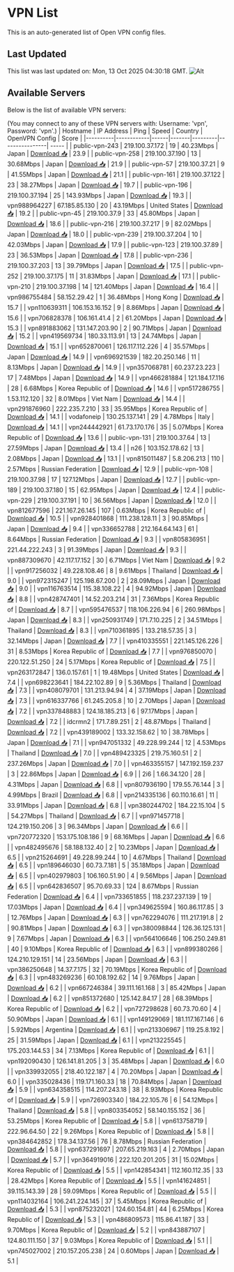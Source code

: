 # VPN List

This is an auto-generated list of Open VPN config files.

## Last Updated

This list was last updated on: Mon, 13 Oct 2025 04:30:18 GMT.
![Alt](https://repobeats.axiom.co/api/embed/186b98318ef1479477931607c1ad7d823f12451f.svg "Repobeats analytics image")

## Available Servers

Below is the list of available VPN servers:

(You may connect to any of these VPN servers with: Username: 'vpn', Password: 'vpn'.)
| Hostname | IP Address | Ping | Speed | Country | OpenVPN Config | Score |
|----------|------------|------|-------|---------|----------------| ----- |
| public-vpn-243 | 219.100.37.172 | 19 | 40.23Mbps | Japan | [Download 📥](./configs/server_0_JP.ovpn) | 23.9 |
| public-vpn-258 | 219.100.37.190 | 13 | 30.68Mbps | Japan | [Download 📥](./configs/server_1_JP.ovpn) | 21.9 |
| public-vpn-57 | 219.100.37.21 | 9 | 41.55Mbps | Japan | [Download 📥](./configs/server_2_JP.ovpn) | 21.1 |
| public-vpn-161 | 219.100.37.122 | 23 | 38.27Mbps | Japan | [Download 📥](./configs/server_3_JP.ovpn) | 19.7 |
| public-vpn-196 | 219.100.37.194 | 25 | 143.93Mbps | Japan | [Download 📥](./configs/server_4_JP.ovpn) | 19.3 |
| vpn988964227 | 67.185.85.130 | 20 | 43.19Mbps | United States | [Download 📥](./configs/server_5_US.ovpn) | 19.2 |
| public-vpn-45 | 219.100.37.9 | 33 | 45.80Mbps | Japan | [Download 📥](./configs/server_6_JP.ovpn) | 18.6 |
| public-vpn-216 | 219.100.37.217 | 9 | 82.02Mbps | Japan | [Download 📥](./configs/server_7_JP.ovpn) | 18.0 |
| public-vpn-239 | 219.100.37.204 | 10 | 42.03Mbps | Japan | [Download 📥](./configs/server_8_JP.ovpn) | 17.9 |
| public-vpn-123 | 219.100.37.89 | 23 | 36.53Mbps | Japan | [Download 📥](./configs/server_9_JP.ovpn) | 17.8 |
| public-vpn-236 | 219.100.37.203 | 13 | 39.79Mbps | Japan | [Download 📥](./configs/server_10_JP.ovpn) | 17.5 |
| public-vpn-252 | 219.100.37.175 | 11 | 31.83Mbps | Japan | [Download 📥](./configs/server_11_JP.ovpn) | 17.1 |
| public-vpn-210 | 219.100.37.198 | 14 | 121.40Mbps | Japan | [Download 📥](./configs/server_12_JP.ovpn) | 16.4 |
| vpn986755484 | 58.152.29.42 | 1 | 36.48Mbps | Hong Kong | [Download 📥](./configs/server_13_HK.ovpn) | 15.7 |
| vpn110639311 | 106.153.16.152 | 9 | 8.86Mbps | Japan | [Download 📥](./configs/server_14_JP.ovpn) | 15.6 |
| vpn706828378 | 106.161.41.4 | 2 | 61.20Mbps | Japan | [Download 📥](./configs/server_15_JP.ovpn) | 15.3 |
| vpn891883062 | 131.147.203.90 | 2 | 90.71Mbps | Japan | [Download 📥](./configs/server_16_JP.ovpn) | 15.2 |
| vpn419569734 | 180.33.113.91 | 13 | 24.74Mbps | Japan | [Download 📥](./configs/server_17_JP.ovpn) | 15.1 |
| vpn652870061 | 126.117.112.226 | 4 | 35.57Mbps | Japan | [Download 📥](./configs/server_18_JP.ovpn) | 14.9 |
| vpn696921539 | 182.20.250.146 | 11 | 8.13Mbps | Japan | [Download 📥](./configs/server_19_JP.ovpn) | 14.9 |
| vpn357068781 | 60.237.23.223 | 17 | 7.48Mbps | Japan | [Download 📥](./configs/server_20_JP.ovpn) | 14.9 |
| vpn466281884 | 121.184.17.116 | 28 | 6.68Mbps | Korea Republic of | [Download 📥](./configs/server_21_KR.ovpn) | 14.6 |
| vpn517286755 | 1.53.112.120 | 32 | 8.01Mbps | Viet Nam | [Download 📥](./configs/server_22_VN.ovpn) | 14.4 |
| vpn291876960 | 222.235.7.210 | 33 | 35.95Mbps | Korea Republic of | [Download 📥](./configs/server_23_KR.ovpn) | 14.1 |
| vodafoneip | 130.25.137.141 | 29 | 4.78Mbps | Italy | [Download 📥](./configs/server_24_IT.ovpn) | 14.1 |
| vpn244442921 | 61.73.170.176 | 35 | 5.07Mbps | Korea Republic of | [Download 📥](./configs/server_25_KR.ovpn) | 13.6 |
| public-vpn-131 | 219.100.37.64 | 13 | 27.59Mbps | Japan | [Download 📥](./configs/server_26_JP.ovpn) | 13.4 |
| n26 | 103.152.178.62 | 13 | 2.08Mbps | Japan | [Download 📥](./configs/server_27_JP.ovpn) | 13.1 |
| vpn815011487 | 5.8.206.213 | 110 | 2.57Mbps | Russian Federation | [Download 📥](./configs/server_28_RU.ovpn) | 12.9 |
| public-vpn-108 | 219.100.37.98 | 17 | 127.12Mbps | Japan | [Download 📥](./configs/server_29_JP.ovpn) | 12.7 |
| public-vpn-189 | 219.100.37.180 | 15 | 62.95Mbps | Japan | [Download 📥](./configs/server_30_JP.ovpn) | 12.4 |
| public-vpn-229 | 219.100.37.191 | 10 | 36.56Mbps | Japan | [Download 📥](./configs/server_31_JP.ovpn) | 12.0 |
| vpn812677596 | 221.167.26.145 | 107 | 0.63Mbps | Korea Republic of | [Download 📥](./configs/server_32_KR.ovpn) | 10.5 |
| vpn928401868 | 111.238.128.11 | 3 | 90.85Mbps | Japan | [Download 📥](./configs/server_33_JP.ovpn) | 9.4 |
| vpn336652788 | 212.164.64.143 | 61 | 8.64Mbps | Russian Federation | [Download 📥](./configs/server_34_RU.ovpn) | 9.3 |
| vpn805836951 | 221.44.222.243 | 3 | 91.39Mbps | Japan | [Download 📥](./configs/server_35_JP.ovpn) | 9.3 |
| vpn887309670 | 42.117.17.152 | 30 | 6.71Mbps | Viet Nam | [Download 📥](./configs/server_36_VN.ovpn) | 9.2 |
| vpn917256032 | 49.228.108.46 | 8 | 9.61Mbps | Thailand | [Download 📥](./configs/server_37_TH.ovpn) | 9.0 |
| vpn972315247 | 125.198.67.200 | 2 | 28.09Mbps | Japan | [Download 📥](./configs/server_38_JP.ovpn) | 9.0 |
| vpn116763514 | 115.38.108.22 | 4 | 94.92Mbps | Japan | [Download 📥](./configs/server_39_JP.ovpn) | 8.8 |
| vpn428747401 | 14.52.203.214 | 31 | 7.36Mbps | Korea Republic of | [Download 📥](./configs/server_40_KR.ovpn) | 8.7 |
| vpn595476537 | 118.106.226.94 | 6 | 260.98Mbps | Japan | [Download 📥](./configs/server_41_JP.ovpn) | 8.3 |
| vpn250931749 | 171.7.10.225 | 2 | 34.51Mbps | Thailand | [Download 📥](./configs/server_42_TH.ovpn) | 8.3 |
| vpn710361895 | 133.218.57.35 | 3 | 32.14Mbps | Japan | [Download 📥](./configs/server_43_JP.ovpn) | 7.7 |
| vpn410335551 | 221.145.126.226 | 31 | 8.53Mbps | Korea Republic of | [Download 📥](./configs/server_44_KR.ovpn) | 7.7 |
| vpn976850070 | 220.122.51.250 | 24 | 5.17Mbps | Korea Republic of | [Download 📥](./configs/server_45_KR.ovpn) | 7.5 |
| vpn263172847 | 136.0.157.61 | 1 | 19.48Mbps | United States | [Download 📥](./configs/server_46_US.ovpn) | 7.4 |
| vpn698223641 | 184.22.102.89 | 9 | 5.36Mbps | Thailand | [Download 📥](./configs/server_47_TH.ovpn) | 7.3 |
| vpn408079701 | 131.213.94.94 | 4 | 37.19Mbps | Japan | [Download 📥](./configs/server_48_JP.ovpn) | 7.3 |
| vpn616337766 | 61.245.205.8 | 10 | 2.70Mbps | Japan | [Download 📥](./configs/server_49_JP.ovpn) | 7.2 |
| vpn337848883 | 124.18.185.213 | 6 | 97.17Mbps | Japan | [Download 📥](./configs/server_50_JP.ovpn) | 7.2 |
| idcrmn2 | 171.7.89.251 | 2 | 48.87Mbps | Thailand | [Download 📥](./configs/server_51_TH.ovpn) | 7.2 |
| vpn439189002 | 133.32.158.62 | 10 | 38.78Mbps | Japan | [Download 📥](./configs/server_52_JP.ovpn) | 7.1 |
| vpn947051332 | 49.228.99.244 | 12 | 4.53Mbps | Thailand | [Download 📥](./configs/server_53_TH.ovpn) | 7.0 |
| vpn489423325 | 219.75.160.51 | 2 | 237.26Mbps | Japan | [Download 📥](./configs/server_54_JP.ovpn) | 7.0 |
| vpn463355157 | 147.192.159.237 | 3 | 22.86Mbps | Japan | [Download 📥](./configs/server_55_JP.ovpn) | 6.9 |
| 2i6 | 1.66.34.120 | 28 | 4.31Mbps | Japan | [Download 📥](./configs/server_56_JP.ovpn) | 6.8 |
| vpn807936190 | 179.55.76.144 | 3 | 4.99Mbps | Brazil | [Download 📥](./configs/server_57_BR.ovpn) | 6.8 |
| vpn214335136 | 60.110.16.61 | 11 | 33.91Mbps | Japan | [Download 📥](./configs/server_58_JP.ovpn) | 6.8 |
| vpn380244702 | 184.22.15.104 | 5 | 54.27Mbps | Thailand | [Download 📥](./configs/server_59_TH.ovpn) | 6.7 |
| vpn971457718 | 124.219.150.206 | 3 | 96.34Mbps | Japan | [Download 📥](./configs/server_60_JP.ovpn) | 6.6 |
| vpn720772320 | 153.175.108.186 | 9 | 68.16Mbps | Japan | [Download 📥](./configs/server_61_JP.ovpn) | 6.6 |
| vpn482495676 | 58.188.132.40 | 2 | 10.23Mbps | Japan | [Download 📥](./configs/server_62_JP.ovpn) | 6.5 |
| vpn215264691 | 49.228.99.244 | 10 | 4.67Mbps | Thailand | [Download 📥](./configs/server_63_TH.ovpn) | 6.5 |
| vpn189646030 | 60.73.7.181 | 5 | 35.18Mbps | Japan | [Download 📥](./configs/server_64_JP.ovpn) | 6.5 |
| vpn402979803 | 106.160.51.90 | 4 | 9.56Mbps | Japan | [Download 📥](./configs/server_65_JP.ovpn) | 6.5 |
| vpn642836507 | 95.70.69.33 | 124 | 8.67Mbps | Russian Federation | [Download 📥](./configs/server_66_RU.ovpn) | 6.4 |
| vpn733651855 | 118.237.237.139 | 19 | 17.03Mbps | Japan | [Download 📥](./configs/server_67_JP.ovpn) | 6.4 |
| vpn349625594 | 160.86.117.85 | 3 | 12.76Mbps | Japan | [Download 📥](./configs/server_68_JP.ovpn) | 6.3 |
| vpn762294076 | 111.217.191.8 | 2 | 90.81Mbps | Japan | [Download 📥](./configs/server_69_JP.ovpn) | 6.3 |
| vpn380098844 | 126.36.125.131 | 9 | 7.67Mbps | Japan | [Download 📥](./configs/server_70_JP.ovpn) | 6.3 |
| vpn564106646 | 106.250.249.81 | 40 | 9.10Mbps | Korea Republic of | [Download 📥](./configs/server_71_KR.ovpn) | 6.3 |
| vpn899380266 | 124.210.129.151 | 14 | 23.56Mbps | Japan | [Download 📥](./configs/server_72_JP.ovpn) | 6.3 |
| vpn386250648 | 14.37.7.175 | 32 | 70.19Mbps | Korea Republic of | [Download 📥](./configs/server_73_KR.ovpn) | 6.3 |
| vpn483269236 | 60.108.192.62 | 14 | 9.76Mbps | Japan | [Download 📥](./configs/server_74_JP.ovpn) | 6.2 |
| vpn667246384 | 39.111.161.168 | 3 | 85.42Mbps | Japan | [Download 📥](./configs/server_75_JP.ovpn) | 6.2 |
| vpn851372680 | 125.142.84.17 | 28 | 68.39Mbps | Korea Republic of | [Download 📥](./configs/server_76_KR.ovpn) | 6.2 |
| vpn727298628 | 60.73.70.60 | 4 | 50.90Mbps | Japan | [Download 📥](./configs/server_77_JP.ovpn) | 6.1 |
| vpn149129069 | 181.117.167.146 | 6 | 5.92Mbps | Argentina | [Download 📥](./configs/server_78_AR.ovpn) | 6.1 |
| vpn213306967 | 119.25.8.192 | 25 | 31.59Mbps | Japan | [Download 📥](./configs/server_79_JP.ovpn) | 6.1 |
| vpn213225545 | 175.203.144.53 | 34 | 7.13Mbps | Korea Republic of | [Download 📥](./configs/server_80_KR.ovpn) | 6.1 |
| vpn192090430 | 126.141.81.205 | 3 | 35.48Mbps | Japan | [Download 📥](./configs/server_81_JP.ovpn) | 6.0 |
| vpn339932055 | 218.40.122.187 | 4 | 70.20Mbps | Japan | [Download 📥](./configs/server_82_JP.ovpn) | 6.0 |
| vpn335028436 | 119.171.160.33 | 18 | 70.84Mbps | Japan | [Download 📥](./configs/server_83_JP.ovpn) | 5.9 |
| vpn634358515 | 114.207.243.18 | 38 | 8.93Mbps | Korea Republic of | [Download 📥](./configs/server_84_KR.ovpn) | 5.9 |
| vpn726903340 | 184.22.105.76 | 6 | 54.12Mbps | Thailand | [Download 📥](./configs/server_85_TH.ovpn) | 5.8 |
| vpn803354052 | 58.140.155.152 | 36 | 53.25Mbps | Korea Republic of | [Download 📥](./configs/server_86_KR.ovpn) | 5.8 |
| vpn613758719 | 222.96.64.50 | 22 | 9.26Mbps | Korea Republic of | [Download 📥](./configs/server_87_KR.ovpn) | 5.8 |
| vpn384642852 | 178.34.137.56 | 76 | 8.78Mbps | Russian Federation | [Download 📥](./configs/server_88_RU.ovpn) | 5.8 |
| vpn637291697 | 207.65.219.163 | 4 | 2.70Mbps | Japan | [Download 📥](./configs/server_89_JP.ovpn) | 5.7 |
| vpn364919016 | 222.120.201.205 | 31 | 15.02Mbps | Korea Republic of | [Download 📥](./configs/server_90_KR.ovpn) | 5.5 |
| vpn142854341 | 112.160.112.35 | 33 | 28.42Mbps | Korea Republic of | [Download 📥](./configs/server_91_KR.ovpn) | 5.5 |
| vpn141624851 | 39.115.143.39 | 28 | 59.09Mbps | Korea Republic of | [Download 📥](./configs/server_92_KR.ovpn) | 5.5 |
| vpn114032164 | 106.241.224.145 | 37 | 5.45Mbps | Korea Republic of | [Download 📥](./configs/server_93_KR.ovpn) | 5.3 |
| vpn875232021 | 124.60.154.81 | 44 | 6.25Mbps | Korea Republic of | [Download 📥](./configs/server_94_KR.ovpn) | 5.3 |
| vpn486809573 | 115.86.41.187 | 33 | 9.70Mbps | Korea Republic of | [Download 📥](./configs/server_95_KR.ovpn) | 5.2 |
| vpn843887107 | 124.80.111.150 | 37 | 9.03Mbps | Korea Republic of | [Download 📥](./configs/server_96_KR.ovpn) | 5.1 |
| vpn745027002 | 210.157.205.238 | 24 | 0.60Mbps | Japan | [Download 📥](./configs/server_97_JP.ovpn) | 5.1 |
